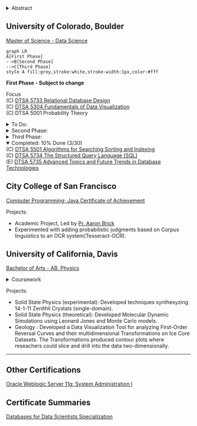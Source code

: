 <details>
  <summary>Abstract</summary>
  About me: I currently hold over 20 years of Support Engineering experiences. My background in Physics and first principle's have given me perspectives on approaching issues critically and developing the interesting questions toward problem solving and solution hacking. Computer science has given me processes in engineering systems, automation, and tooling enablement. I have had extensive exposure to Enterprise Software & Solutions. Additionally, I have worked   6 years in the InfoSec Industry aquiring understanding with the security threat landscape.  My current pursuits are Data Science, DataOps, MLOps, Docker and Kubernetes Operations.
</details>

## University of Colorado, Boulder
[Master of Science - Data Science](https://www.colorado.edu/program/data-science/coursera-overview)

```mermaid
graph LR
A[First Phase]
-->B[Second Phase]
-->C[Third Phase]
style A fill:grey,stroke:white,stroke-width:1px,color:#fff
```
__First Phase - Subject to change__

Focus <br/>
(C) [DTSA 5733 Relational Database Design](https://www.coursera.org/learn/relational-database-design/home/welcome)<br/>
(C) [DTSA 5304 Fundamentals of Data Visualization](https://www.coursera.org/learn/fundamentals-of-data-visualization/home/welcome)<br/>
(C) DTSA 5001 Probability Theory<br/>

<details>
  <summary>To Do:</summary>
(E) DTSA 5701 Introduction to High-Performance and Parallel Computing<br/>
(C) DTSA 5509 Introduction to Machine Learning - Supervised Learning<br/>
(E) EMEA 5031 Foundations and Initiation<br/>
(C) DTSA 5502 Trees and Graphs - Basics <br/>
</details>

<details>
  <summary>Second Phase:</summary>
  (C) DTSA 5503 Dynamic Programming and Greedy Algorithms<br/>
  (C) DTSA 5510 Unsupervised Algorithms in Machine Learning <br/>
  (C) DTSA 5511 Introduction to Deep Learning<br/>
  (C) DTSA 5002 Statistical Inference for Estimation in Data Science <br/>
  (C) DTSA 5301 Data Science as a Field <br/>
  (C) DTSA 5302 Cybersecurity for Data Science <br/>
  (C) DTSA 5303 Ethical Issues in Data Science <br/>
  (E) DTSA 5707 Deep Learning Applications for Computer Vision <br/>
  (E) DTSA 5507 Fundamentals of Software Architecture for Big Data <br/>
  (E) EMEA 5032 Project Planning and Execution <br/>

</details>
<details>
  <summary>Third Phase:</summary>
  (E) DTSA 5842 Effective Communication: Writing Design and Presentation <br/>
  (E) EMEA 5033 Agile Project Management <br/>
  (C) DTSA 5504 Data Mining Pipeline <br/>
  (C) DTSA 5505 Data Mining Methods <br/>
  (C) DTSA 5506 Data Mining Project <br/>
  (E) DTSA 5020 Regression and Classification <br/>
  (C) DTSA 5003 Statistical Inference and Hypothesis Testing in Data Science <br/>
  (C) DTSA 5011 Modern Regression Analysis in R <br/>
  (C) DTSA 5012 ANOVA and Experimental Design <br/>
  (C) DTSA 5013 Generalized Linear Models and Nonparametric Regression <br/>
</details>

<details open>
  <summary>Completed: 10% Done (3/30)</summary>
   (C) <a href="https://www.coursera.org/account/accomplishments/verify/R9FKFC5Y4GLK">DTSA 5501 Algorithms for Searching Sorting and Indexing</a><br/>
   (C) <a href="https://www.coursera.org/account/accomplishments/verify/CXJVCC2BXBXL">DTSA 5734 The Structured Query Language (SQL)</a><br/>
   (E) <a href="https://www.coursera.org/account/accomplishments/verify/CJKVCNM9VYCF">DTSA 5735 Advanced Topics and Future Trends in Database Technologies</a><br/>
</details>
  
## City College of San Francisco
[Computer Programming: Java Certificate of Achievement](https://ccsf.curricunet.com/Report/Program/GetReport/893?reportId=29)

Projects:
- Academic Project, Led by [Pr. Aaron Brick](https://github.com/aaronbrick)<br/>
- Experimented with adding probabilistic judgments based on Corpus linguistics to an OCR system(Tesseract-OCR).

## University of California, Davis
[Bachelor of Arts - AB, Physics](https://physics.ucdavis.edu/)

<details>
  <summary>Coursework</summary>
  - Mathematical Methods for Physics<br/>
  - Advanced Physics Laboratory<br/>
  - Classical Mechanics<br/>
  - Electrodynamics <br/>
  - Statistical Mechanics<br/>
  - Quantum Mechanics<br/>
  - Atomic Physics<br/>
  - Nuclear Physics<br/>
  - Astrophysics<br/>
</details>


Projects: 
- Solid State Physics (experimental): Developed techniques synthesyzing 14-1-11 Zenithil Crystals (single-domain).
- Solid State Physics (theoretical):  Developed Molecular Dynamic Simulations using Leonard Jones and Monte Carlo models.
- Geology : Developed a Data Visualization Tool for analyzing First-Order Reversal Curves and their multidimensional Transformations on Ice Core Datasets. The Transformations produced contour plots where reseachers could slice and drill into the data two-dimensionally.

---

## Other Certifications
[Oracle Weblogic Server 11g: System Administration I](https://education.oracle.com/oracle-weblogic-server-12c-administration-i/pexam_1Z0-133)

## Certificate Summaries
[Databases for Data Scientists Specialization](https://www.coursera.org/account/accomplishments/specialization/certificate/YAA5BMC2BKL3)


